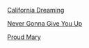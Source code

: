 [California Dreaming](CaliforniaDreaming.md)

[Never Gonna Give You Up](NeverGonnaGiveYouUp.md)

[Proud Mary](ProudMary.md)